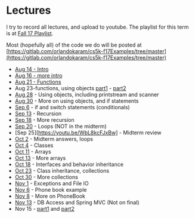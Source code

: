 Lectures
===

I try to record all lectures, and upload to youtube. The playlist for this term is at [Fall 17 Playlist](https://www.youtube.com/playlist?list=PLK5RwQeVk5Yw4rCN31A6dkTihyvUI3IIr).

Most (hopefully all) of the code we do will be posted at [https://gitlab.com/orlandokaram/cs5k-f17Examples/tree/master](https://gitlab.com/orlandokaram/cs5k-f17Examples/tree/master)

* [Aug 14 - Intro](https://youtu.be/lyWOR-A7rHY)
* [Aug 16 - more intro](https://youtu.be/wToQkVWbz0Y)
* [Aug 21 - Functions](https://youtu.be/G3Onmx4AoN0)
* Aug 23-functions, using objects [part1](https://youtu.be/qCJvEk1EUJQ) - [part2](https://youtu.be/Z6IyRHZW9JI)
* [Aug 28](https://youtu.be/SO-PxeWHGA4) - Using objects, including printstream and scanner
* [Aug 30](https://youtu.be/Y4muNhKUvsg) - More on using objects, and if statements
* [Sep 6](https://youtu.be/82vtKEnt74A) - if and switch statements (conditionals)
* [Sep 13](https://youtu.be/1Hui-PF2cYs) - Recursion
* [Sep 18](https://youtu.be/TQf5VSWd2-g) - More recursion
* [Sep 20](https://youtu.be/Ub3sEWL_W1w) - Loops (NOT in the midterm)
* [Sep 25][https://youtu.be/WbL8kcFJxBw] - Midterm review
* [Oct 2](https://youtu.be/egIGpDJOHdc) - Midterm answers, loops
* [Oct 4](https://www.youtube.com/watch?v=K_Dh35JV67I)  - Classes
* [Oct 11](https://youtu.be/Vl-UgMFuOxM) - Arrays
* [Oct 13](https://youtu.be/0_IEmX4p_XY) - More arrays
* [Oct 18](https://youtu.be/9X_ro-zt71A) - Interfaces and behavior inheritance
* [Oct 23](https://youtu.be/C46xqz_g_X8) - Class inheritance, collections
* [Oct 30](https://youtu.be/xLgMmu2HvSw) - More collections
* [Nov 1](https://youtu.be/QEBSQhYm_uE) - Exceptions and File IO
* [Nov 6](https://youtu.be/vDMd0fEfdsM) - Phone book example
* [Nov 8](https://youtu.be/47huobVPzUo) - More on PhoneBook
* [Nov 13](https://youtu.be/zSc7RHKsvrk) - DB Access and Spring MVC (Not on final)
* Nov 15 - [part1](https://youtu.be/G04xd7yafbc) and [part2](https://youtu.be/FYTev1-0yvs)

